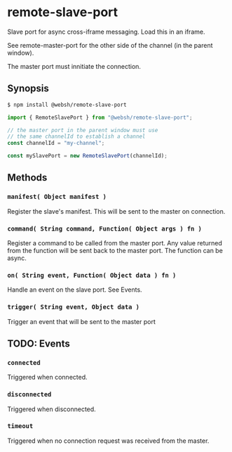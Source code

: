# remote-slave-port
Slave port for async cross-iframe messaging. Load this in an iframe.

See remote-master-port for the other side of the channel (in the parent window).

The master port must innitiate the connection. 


## Synopsis
````bash
$ npm install @websh/remote-slave-port
````

````js
import { RemoteSlavePort } from "@websh/remote-slave-port";

// the master port in the parent window must use 
// the same channelId to establish a channel
const channelId = "my-channel"; 

const mySlavePort = new RemoteSlavePort(channelId);
````

## Methods

### `manifest( Object manifest )`
Register the slave's manifest. This will be sent to the master
on connection.

### `command( String command, Function( Object args ) fn )`
Register a command to be called from the master port.
Any value returned from the function will be sent back to the master port.
The function can be async.

### `on( String event, Function( Object data ) fn )`

Handle an event on the slave port. See Events.

### `trigger( String event, Object data )`
Trigger an event that will be sent to the master port

## TODO: Events
### `connected`
Triggered when connected.
### `disconnected`
Triggered when disconnected.
### `timeout`
Triggered when no connection request was received from the master.
